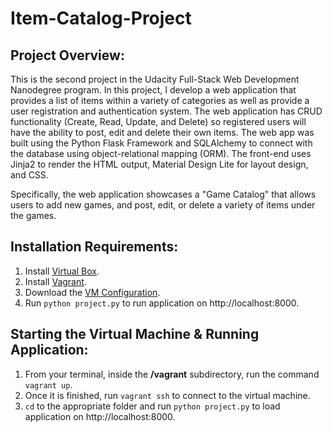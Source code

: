 # Item-Catalog-Project
## Project Overview:
This is the second project in the Udacity Full-Stack Web Development Nanodegree program. In this project, I develop a web application that provides a list of items within a variety of categories as well as provide a user registration and authentication system. The web application has CRUD functionality (Create, Read, Update, and Delete) so registered users will have the ability to post, edit and delete their own items.
The web app was built using the Python Flask Framework and SQLAlchemy to connect with the database using object-relational mapping (ORM). The front-end uses Jinja2 to render the HTML output, Material Design Lite for layout design, and CSS. 

Specifically, the web application showcases a "Game Catalog" that allows users to add new games, and post, edit, or delete a variety of items under the games.

## Installation Requirements:
1. Install [Virtual Box](https://www.virtualbox.org/).
2. Install [Vagrant](https://www.vagrantup.com/downloads.html).
3. Download the [VM Configuration](https://github.com/udacity/fullstack-nanodegree-vm).
4. Run `python project.py` to run application on http://localhost:8000.

## Starting the Virtual Machine & Running Application:
1. From your terminal, inside the **/vagrant** subdirectory, run the command `vagrant up`.
2. Once it is finished, run `vagrant ssh` to connect to the virtual machine.
3. `cd` to the appropriate folder and run `python project.py` to load application on http://localhost:8000.

